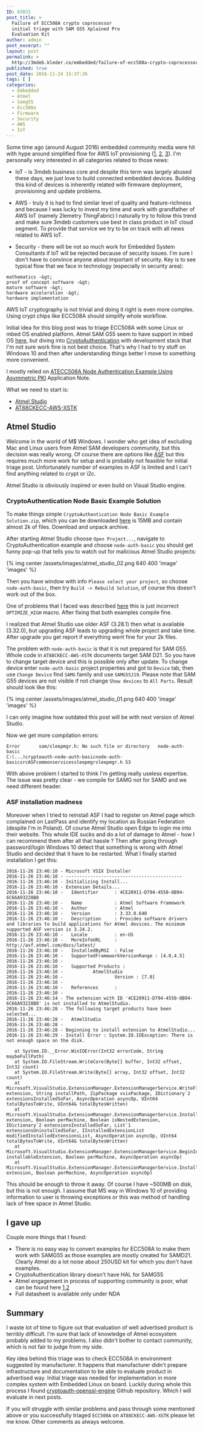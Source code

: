 ```yaml
---
ID: 63031
post_title: >
  Failure of ECC508A crypto coprocessor
  initial triage with SAM G55 Xplained Pro
  Evaluation Kit
author: admin
post_excerpt: ""
layout: post
permalink: >
  http://3mdeb.kleder.co/embedded/failure-of-ecc508a-crypto-coprocessor-initial-triage-with-sam-g55-xplained-pro-evaluation-kit/
published: true
post_date: 2016-11-24 15:37:26
tags: [ ]
categories:
  - Embedded
  - Atmel
  - Samg55
  - Ecc508a
  - Firmware
  - Security
  - AWS
  - IoT
---
```

Some time ago (around August 2016) embedded community media were hit with hype
around simplified flow for AWS IoT provisioning
([1](http://www.embedded.com/electronics-products/electronic-product-reviews/safety-and-security/4442551/Crypto-chip-simplifies-AWS-IoT-security),
[2](http://www.embedded.com/electronics-blogs/max-unleashed-and-unfettered/4442574/Single-chip-end-to-end-security-for-IoT-devices-connected-to-Amazon-cloud),
[3](http://www.embedded.com/electronics-news/4423245/Microchip-goes-to-the-Cloud-for-IoT-design)).
I'm personally very interested in all categories related to those news:

* IoT - is 3mdeb business core and despite this term was largely abused these
  days, we just love to build connected embedded devices. Building this kind of
  devices is inherently related with firmware deployment, provisioning and
  update problems.

* AWS - truly it is had to find similar level of quality and feature-richness
  and because I was lucky to invest my time and work with grandfather of AWS
  IoT (namely 2lemetry ThingFabric) I naturally try to follow this trend and
  make sure 3mdeb customers use best in class product in IoT cloud segment. To
  provide that service we try to be on track with all news related to AWS IoT.

* Security - there will be not so much work for Embedded System Consultants if
  IoT will be rejected because of security issues. I'm sure I don't have to
  convince anyone about important of security. Key is to see typical flow that
  we face in technology (especially in security area): 

```
mathematics -&gt; 
proof of concept software -&gt; 
mature software -&gt; 
hardware acceleration -&gt; 
hardware implementation
```

  AWS IoT cryptography is not trivial and doing it right is even more complex.
  Using crypt chips like ECC508A should simplify whole workflow.

Initial idea for this blog post was to triage ECC508A with some Linux or mbed
OS enabled platform. Atmel SAM G55 seem to have support in mbed OS
[here](https://github.com/ARMmbed/target-atmel-samg55j19-gcc), but diving into
[CryptoAuthentication](http://www.atmel.com/products/security-ics/cryptoauthentication/default.aspx)
with development stack that I'm not sure work fine is not best choice. That's
why I had to try stuff on Windows 10 and then after understanding things
better I move to something more convenient.

I mostly relied on [ATECC508A Node Authentication Example Using Asymmetric PKI](http://www.atmel.com/applications/iot/aws-zero-touch-secure-provisioning-platform/default.aspx?tab=documents)
Application Note.

What we need to start is:

* [Atmel Studio](http://www.atmel.com/tools/atmelstudio.aspx#download)
* [AT88CKECC-AWS-XSTK](http://www.atmel.com/tools/at88ckecc-aws-xstk.aspx)

## Atmel Studio

Welcome in the world of M$ Windows. I wonder who get idea of excluding Mac and
Linux users from Atmel SAM developers community, but this decision was really
wrong. Of course there are options like
[ASF](http://www.atmel.com/tools/AVRSOFTWAREFRAMEWORK.aspx) but this requires
much more work for setup and is probably not feasible for initial triage post.
Unfortunately number of examples in ASF is limited and I can't find anything
related to crypt or i2c.

Atmel Studio is obviously inspired or even build on Visual Studio engine.

### CryptoAuthentication Node Basic Example Solution

To make things simple `CryptoAuthentication Node Basic Example Solution.zip`,
which you can be downloaded
[here](http://www.atmel.com/applications/iot/aws-zero-touch-secure-provisioning-platform/default.aspx?tab=documents)
is 15MB and contain almost 2k of files. Download and unpack archive.

After starting Atmel Studio choose `Open Project...`, navigate to
CryptoAuthentication example and choose `node-auth-basic` you should get funny
pop-up that tells you to watch out for malicious Atmel Studio projects:

{% img center /assets/images/atmel_studio_02.png 640 400 'image' 'images' %}

Then you have window with info `Please select your project`, so choose
`node-auth-basic`, then try `Build -> Rebuild Solution`, of course this doesn't
work out of the box.

One of problems that I faced was described
[here](http://asf.atmel.com/bugzilla/show_bug.cgi?id=3715) this is just
incorrect `OPTIMIZE_HIGH` macro. After fixing that both examples compile fine.

I realized that Atmel Studio use older ASF (3.28.1) then what is available
(3.32.0), but upgrading ASF leads to upgrading whole project and take time.
After upgrade you get report if everything went fine for your 2k files.

The problem with `node-auth-basic` is that it is not prepared for SAM G55.
Whole code in `AT88CKECC-AWS-XSTK` documents target SAM D21. So you have to
change target device and this is possible only after update. To change device
enter `node-auth-basic` project properties and got to `Device` tab, then use
`Change Device` find `SAMG` family and use `SAMG55J19`. Please note that SAM
G55 devices are not visible if not change `Show devices` to `All Parts`. Result
should look like this:

{% img center /assets/images/atmel_studio_01.png 640 400 'image' 'images' %}

I can only imagine how outdated this post will be with next version of Atmel
Studio.

Now we get more compilation errors:

```
Error       sam/sleepmgr.h: No such file or directory   node-auth-basic 
C:(...)cryptoauth-node-auth-basicnode-auth-basicsrcASFcommonservicessleepmgrsleepmgr.h 53
```

With above problem I started to think I'm getting really useless expertise.
The issue was pretty clear - we compile for SAMG not for SAMD and we need
different header.

### ASF installation madness

Moreover when I tried to reinstall ASF I had to register on Atmel page which
complained on LastPass and identify my location as Russian Federation (despite
I'm in Poland). Of course Atmel Studio open Edge to login me into their website.
This whole IDE sucks and do a lot of damage to Atmel - how I can recommend them
after all that hassle ? Then after going through password/login Windows 10 detect
that something is wrong with Atmel Studio and decided that it have to be
restarted. What I finally started installation I get this:

```
2016-11-26 23:46:10 - Microsoft VSIX Installer
2016-11-26 23:46:10 - -------------------------------------------
2016-11-26 23:46:10 - Initializing Install...
2016-11-26 23:46:10 - Extension Details...
2016-11-26 23:46:10 -   Identifier      : 4CE20911-D794-4550-8B94-6C66A93228B8
2016-11-26 23:46:10 -   Name            : Atmel Software Framework
2016-11-26 23:46:10 -   Author          : Atmel
2016-11-26 23:46:10 -   Version         : 3.33.0.640
2016-11-26 23:46:10 -   Description     : Provides software drivers and libraries to build applications for Atmel devices. The minimum supported ASF version is 3.24.2.
2016-11-26 23:46:10 -   Locale          : en-US
2016-11-26 23:46:10 -   MoreInfoURL     : http://asf.atmel.com/docs/latest/
2016-11-26 23:46:10 -   InstalledByMSI  : False
2016-11-26 23:46:10 -   SupportedFrameworkVersionRange : [4.0,4.5]
2016-11-26 23:46:10 - 
2016-11-26 23:46:10 -   Supported Products : 
2016-11-26 23:46:10 -           AtmelStudio
2016-11-26 23:46:10 -                   Version : [7.0]
2016-11-26 23:46:10 - 
2016-11-26 23:46:10 -   References      : 
2016-11-26 23:46:10 - 
2016-11-26 23:46:14 - The extension with ID '4CE20911-D794-4550-8B94-6C66A93228B8' is not installed to AtmelStudio.
2016-11-26 23:46:28 - The following target products have been selected...
2016-11-26 23:46:28 -   AtmelStudio
2016-11-26 23:46:28 - 
2016-11-26 23:46:28 - Beginning to install extension to AtmelStudio...
2016-11-26 23:46:29 - Install Error : System.IO.IOException: There is not enough space on the disk.

   at System.IO.__Error.WinIOError(Int32 errorCode, String maybeFullPath)
   at System.IO.FileStream.WriteCore(Byte[] buffer, Int32 offset, Int32 count)
   at System.IO.FileStream.Write(Byte[] array, Int32 offset, Int32 count)
   at Microsoft.VisualStudio.ExtensionManager.ExtensionManagerService.WriteFilesToInstallDirectory(InstallableExtensionImpl extension, String installPath, ZipPackage vsixPackage, IDictionary`2 extensionsInstalledSoFar, AsyncOperation asyncOp, UInt64 totalBytesToWrite, UInt64& totalBytesWritten)
   at Microsoft.VisualStudio.ExtensionManager.ExtensionManagerService.InstallInternal(InstallableExtensionImpl extension, Boolean perMachine, Boolean isNestedExtension, IDictionary`2 extensionsInstalledSoFar, List`1 extensionsUninstalledSoFar, IInstalledExtensionList modifiedInstalledExtensionsList, AsyncOperation asyncOp, UInt64 totalBytesToWrite, UInt64& totalBytesWritten)
   at Microsoft.VisualStudio.ExtensionManager.ExtensionManagerService.BeginInstall(IInstallableExtension installableExtension, Boolean perMachine, AsyncOperation asyncOp)
   at Microsoft.VisualStudio.ExtensionManager.ExtensionManagerService.InstallWorker(IInstallableExtension extension, Boolean perMachine, AsyncOperation asyncOp)
```

This should be enough to throw it away. Of course I have ~500MB on disk, but
this is not enough. I assume that MS way in Windows 10 of providing information
to user is throwing exceptions or this was method of handling lack of free
space in Atmel Studio.

## I gave up

Couple more things that I found:

* There is no easy way to convert examples for ECC508A to make them work with
  SAMG55 as those examples are mostly created for SAMD21. Clearly Atmel do a
  lot noise about 250USD kit for which you don't have examples.
* CryptoAuthentication library doesn't have HAL for SAMG55
* Atmel engagement in process of supporting community is poor, what can be
  found here
  [1](https://community.atmel.com/forum/provisioning-and-accessing-atecc508a),[2](https://community.atmel.com/forum/atecc508a-i2c-input-capacitance-ci)
* Full datasheet is available only under NDA

## Summary

I waste lot of time to figure out that evaluation of well advertised product is
terribly difficult. I'm sure that lack of knowledge of Atmel ecosystem probably
added to my problems. I also didn't bother to contact community, which is
not fair to judge from my side.

Key idea behind this triage was to check ECC508A in environment suggested by
manufacturer. It happens that manufacturer didn't prepare infrastructure and
documentation to be able to evaluate product in advertised way. Initial triage
was needed for implementation in more complex system with Embedded Linux on
board. Luckily during whole this process I found
[cryptoauth-openssl-engine](https://github.com/AtmelCSO/cryptoauth-openssl-engine)
Github repository. Which I will evaluate in next posts.

If you will struggle with similar problems and pass through some mentioned
above or you successfully triaged `ECC508A` on `AT88CKECC-AWS-XSTK` please let
me know. Other comments as always welcome.